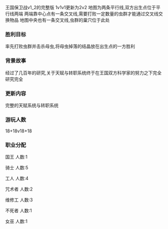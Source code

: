 王国保卫战v1_2的完整版
1v1v1更新为2v2
地图为两条平行线,双方出生点位于平行线两端
两端靠中心点有一条交叉线,需要打败一定数量的虫群才能通过交叉线交换物品
地图中央也有一条交叉线,虫群的巢穴位于此处

### 胜利目标
率先打败虫群并击杀母虫,将母虫掉落的结晶放在出生点的一方胜利

### 背景故事
经过了几百年的研究,关于天赋与转职系统终于在王国双方科学家的努力之下完全研究完全

### 更新内容
完整的天赋系统与转职系统

### 游玩人数
18+18v18+18

### 职业分配
国王
人数:1

骑士
人数:5

工人
人数:4

咒术者
人数:2

维修工
人数:3

不死者
人数:1

女巫
人数:1
